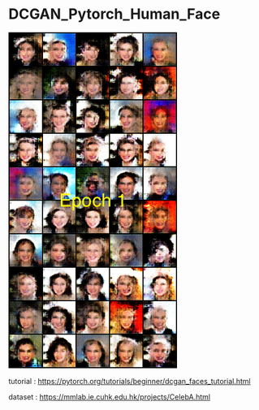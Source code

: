 # DCGAN_Pytorch_Human_Face

![](https://github.com/ninenox-dev/DCGAN_Pytorch_Human_Face/blob/main/trainning.gif)

tutorial : https://pytorch.org/tutorials/beginner/dcgan_faces_tutorial.html 

dataset : https://mmlab.ie.cuhk.edu.hk/projects/CelebA.html
